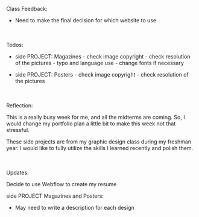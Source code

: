 Class Feedback:

 - Need to make the final decision for which website to use

<br><br>
Todos:

- side PROJECT: Magazines
			- check image copyright
			- check resolution of the pictures
			- typo and language use
			- change fonts if necessary

- side PROJECT: Posters
			- check image copyright
			- check resolution of the pictures

<br><br>
Reflection:

This is a really busy week for me, and all the midterms are coming. So, I would change my portfolio plan a little bit to make this week not that stressful.

These side projects are from my graphic design class during my freshman year. I would like to fully utilize the skills I learned recently and polish them.


<br><br>
Updates:

Decide to use Webflow to create my resume

side PROJECT Magazines and Posters:

 - May need to write a description for each design
